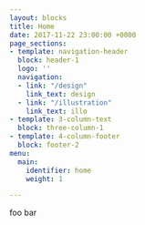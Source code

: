 ```yaml
---
layout: blocks
title: Home
date: 2017-11-22 23:00:00 +0000
page_sections:
- template: navigation-header
  block: header-1
  logo: ''
  navigation:
  - link: "/design"
    link_text: design
  - link: "/illustration"
    link_text: illo
- template: 3-column-text
  block: three-column-1
- template: 4-column-footer
  block: footer-2
menu:
  main:
    identifier: home
    weight: 1

---
```

foo bar